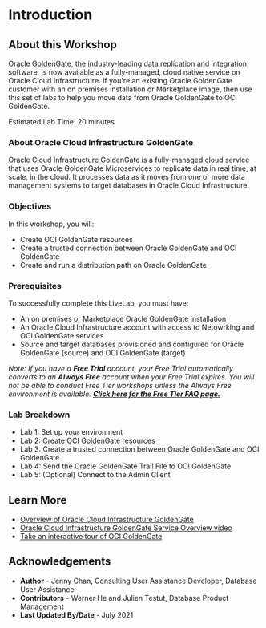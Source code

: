 # Introduction

## About this Workshop

Oracle GoldenGate, the industry-leading data replication and integration software, is now available as a fully-managed, cloud native service on Oracle Cloud Infrastructure. If you're an existing Oracle GoldenGate customer with an on premises installation or Marketplace image, then use this set of labs to help you move data from Oracle GoldenGate to OCI GoldenGate.

Estimated Lab Time: 20 minutes

### About Oracle Cloud Infrastructure GoldenGate

Oracle Cloud Infrastructure GoldenGate is a fully-managed cloud service that uses Oracle GoldenGate Microservices to replicate data in real time, at scale, in the cloud. It processes data as it moves from one or more data management systems to target databases in Oracle Cloud Infrastructure.

### Objectives

In this workshop, you will:
* Create OCI GoldenGate resources
* Create a trusted connection between Oracle GoldenGate and OCI GoldenGate
* Create and run a distribution path on Oracle GoldenGate

### Prerequisites

To successfully complete this LiveLab, you must have:

* An on premises or Marketplace Oracle GoldenGate installation
* An Oracle Cloud Infrastructure account with access to Netowrking and OCI GoldenGate services
* Source and target databases provisioned and configured for Oracle GoldenGate (source) and OCI GoldenGate (target)

*Note: If you have a **Free Trial** account, your Free Trial automatically converts to an **Always Free** account when your Free Trial expires. You will not be able to conduct Free Tier workshops unless the Always Free environment is available. **[Click here for the Free Tier FAQ page.](https://www.oracle.com/cloud/free/faq.html)***

### Lab Breakdown

* Lab 1: Set up your environment
* Lab 2: Create OCI GoldenGate resources
* Lab 3: Create a trusted connection between Oracle GoldenGate and OCI GoldenGate
* Lab 4: Send the Oracle GoldenGate Trail File to OCI GoldenGate
* Lab 5: (Optional) Connect to the Admin Client

## Learn More

* [Overview of Oracle Cloud Infrastructure GoldenGate](https://docs.oracle.com/cloud/paas/goldengate-service/using/overview-goldengate.html)
* [Oracle Cloud Infrastructure GoldenGate Service Overview video](https://apexapps.oracle.com/pls/apex/f?p=44785:112:0::::P112_CONTENT_ID:29278)
* [Take an interactive tour of OCI GoldenGate](https://apexapps.oracle.com/pls/apex/f?p=44785:112:0::::P112_CONTENT_ID:29986)

## Acknowledgements
* **Author** - Jenny Chan, Consulting User Assistance Developer, Database User Assistance
* **Contributors** -  Werner He and Julien Testut, Database Product Management
* **Last Updated By/Date** - July 2021
